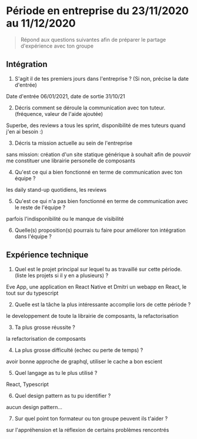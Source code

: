 # Période en entreprise du 23/11/2020 au 11/12/2020

> Répond aux questions suivantes afin de préparer le partage d'expérience avec ton groupe

## Intégration

1. S'agit il de tes premiers jours dans l'entreprise ? (Si non, précise la date d'entrée)

Date d'entrée 06/01/2021, date de sortie 31/10/21

2. Décris comment se déroule la communication avec ton tuteur. (fréquence, valeur de l'aide ajoutée)

Superbe, des reviews a tous les sprint, disponibilité de mes tuteurs quand j'en ai besoin :)

3. Décris ta mission actuelle au sein de l'entreprise

sans mission: création d'un site statique générique à souhait afin de pouvoir me constituer une librairie personelle de composants

4. Qu'est ce qui a bien fonctionné en terme de communication avec ton équipe ?

les daily stand-up quotidiens, les reviews

5. Qu'est ce qui n'a pas bien fonctionné en terme de communication avec le reste de l'équipe ?

parfois l'indisponibilité ou le manque de visibilité

6. Quelle(s) proposition(s) pourrais tu faire pour améliorer ton intégration dans l'équipe ?


## Expérience technique

1. Quel est le projet principal sur lequel tu as travaillé sur cette période. (liste les projets si il y en a plusieurs) ?

Eve App, une application en React Native et Dmitri un webapp en React, le tout sur du typescript

2. Quelle est la tâche la plus intéressante accomplie lors de cette période ?

le developpement de toute la librairie de composants, la refactorisation

3. Ta plus grosse réussite ?

la refactorisation de composants

4. La plus grosse difficulté (echec ou perte de temps) ?

avoir bonne approche de graphql, utiliser le cache a bon escient

5. Quel langage as tu le plus utilisé ?

React, Typescript

6. Quel design pattern as tu pu identifier ?

aucun design pattern...

7. Sur quel point ton formateur ou ton groupe peuvent ils t'aider ?

sur l'appréhension et la réflexion de certains problèmes rencontrés
